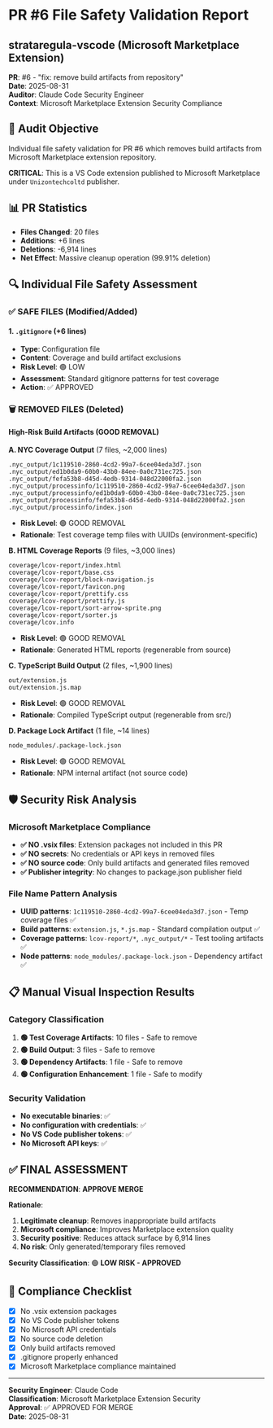 # PR #6 File Safety Validation Report
## strataregula-vscode (Microsoft Marketplace Extension)

**PR**: #6 - "fix: remove build artifacts from repository"  
**Date**: 2025-08-31  
**Auditor**: Claude Code Security Engineer  
**Context**: Microsoft Marketplace Extension Security Compliance  

## 🎯 Audit Objective

Individual file safety validation for PR #6 which removes build artifacts from Microsoft Marketplace extension repository.

**CRITICAL**: This is a VS Code extension published to Microsoft Marketplace under `Unizontechcoltd` publisher.

## 📊 PR Statistics

- **Files Changed**: 20 files
- **Additions**: +6 lines  
- **Deletions**: -6,914 lines
- **Net Effect**: Massive cleanup operation (99.91% deletion)

## 🔍 Individual File Safety Assessment

### ✅ SAFE FILES (Modified/Added)

#### 1. `.gitignore` (+6 lines)
- **Type**: Configuration file
- **Content**: Coverage and build artifact exclusions
- **Risk Level**: 🟢 LOW
- **Assessment**: Standard gitignore patterns for test coverage
- **Action**: ✅ APPROVED

### 🗑️ REMOVED FILES (Deleted)

#### High-Risk Build Artifacts (GOOD REMOVAL)

**A. NYC Coverage Output** (7 files, ~2,000 lines)
```
.nyc_output/1c119510-2860-4cd2-99a7-6cee04eda3d7.json
.nyc_output/ed1b0da9-60b0-43b0-84ee-0a0c731ec725.json  
.nyc_output/fefa53b8-d45d-4edb-9314-048d22000fa2.json
.nyc_output/processinfo/1c119510-2860-4cd2-99a7-6cee04eda3d7.json
.nyc_output/processinfo/ed1b0da9-60b0-43b0-84ee-0a0c731ec725.json
.nyc_output/processinfo/fefa53b8-d45d-4edb-9314-048d22000fa2.json
.nyc_output/processinfo/index.json
```
- **Risk Level**: 🟢 GOOD REMOVAL
- **Rationale**: Test coverage temp files with UUIDs (environment-specific)

**B. HTML Coverage Reports** (9 files, ~3,000 lines)
```
coverage/lcov-report/index.html
coverage/lcov-report/base.css
coverage/lcov-report/block-navigation.js
coverage/lcov-report/favicon.png
coverage/lcov-report/prettify.css
coverage/lcov-report/prettify.js
coverage/lcov-report/sort-arrow-sprite.png
coverage/lcov-report/sorter.js
coverage/lcov.info
```
- **Risk Level**: 🟢 GOOD REMOVAL  
- **Rationale**: Generated HTML reports (regenerable from source)

**C. TypeScript Build Output** (2 files, ~1,900 lines)
```
out/extension.js
out/extension.js.map
```
- **Risk Level**: 🟢 GOOD REMOVAL
- **Rationale**: Compiled TypeScript output (regenerable from src/)

**D. Package Lock Artifact** (1 file, ~14 lines)
```
node_modules/.package-lock.json
```
- **Risk Level**: 🟢 GOOD REMOVAL
- **Rationale**: NPM internal artifact (not source code)

## 🛡️ Security Risk Analysis

### Microsoft Marketplace Compliance
- **✅ NO .vsix files**: Extension packages not included in this PR
- **✅ NO secrets**: No credentials or API keys in removed files
- **✅ NO source code**: Only build artifacts and generated files removed
- **✅ Publisher integrity**: No changes to package.json publisher field

### File Name Pattern Analysis
- **UUID patterns**: `1c119510-2860-4cd2-99a7-6cee04eda3d7.json` - Temp coverage files ✅
- **Build patterns**: `extension.js`, `*.js.map` - Standard compilation output ✅  
- **Coverage patterns**: `lcov-report/*`, `.nyc_output/*` - Test tooling artifacts ✅
- **Node patterns**: `node_modules/.package-lock.json` - Dependency artifact ✅

## 📋 Manual Visual Inspection Results

### Category Classification
1. **🟢 Test Coverage Artifacts**: 10 files - Safe to remove
2. **🟢 Build Output**: 3 files - Safe to remove  
3. **🟢 Dependency Artifacts**: 1 file - Safe to remove
4. **🟢 Configuration Enhancement**: 1 file - Safe to modify

### Security Validation
- **No executable binaries**: ✅ 
- **No configuration with credentials**: ✅
- **No VS Code publisher tokens**: ✅
- **No Microsoft API keys**: ✅

## ✅ FINAL ASSESSMENT

**RECOMMENDATION**: **APPROVE MERGE**

**Rationale**:
1. **Legitimate cleanup**: Removes inappropriate build artifacts 
2. **Microsoft compliance**: Improves Marketplace extension quality
3. **Security positive**: Reduces attack surface by 6,914 lines
4. **No risk**: Only generated/temporary files removed

**Security Classification**: 🟢 **LOW RISK - APPROVED**

## 📝 Compliance Checklist

- [x] No .vsix extension packages
- [x] No VS Code publisher tokens
- [x] No Microsoft API credentials  
- [x] No source code deletion
- [x] Only build artifacts removed
- [x] .gitignore properly enhanced
- [x] Microsoft Marketplace compliance maintained

---

**Security Engineer**: Claude Code  
**Classification**: Microsoft Marketplace Extension Security  
**Approval**: ✅ APPROVED FOR MERGE  
**Date**: 2025-08-31